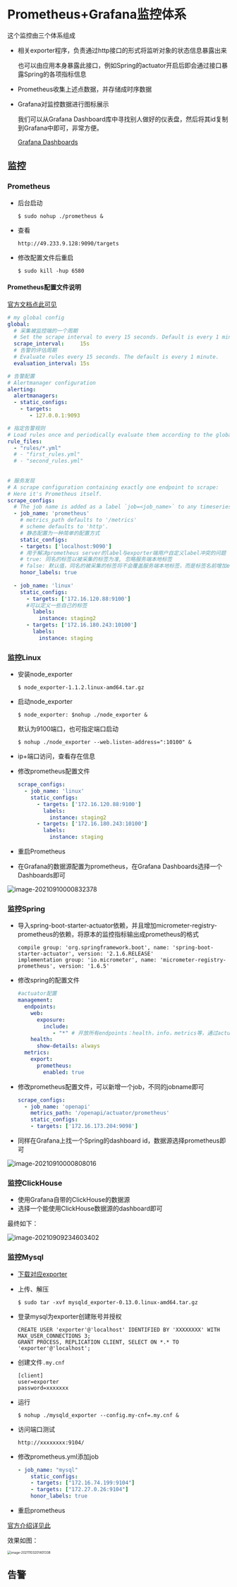 # Prometheus+Grafana监控体系

这个监控由三个体系组成

- 相关exporter程序，负责通过http接口的形式将监听对象的状态信息暴露出来

  也可以由应用本身暴露此接口，例如Spring的actuator开启后即会通过接口暴露Spring的各项指标信息

- Prometheus收集上述点数据，并存储成时序数据

- Grafana对监控数据进行图标展示

  我们可以从Grafana Dashboard库中寻找别人做好的仪表盘，然后将其id复制到Grafana中即可，非常方便。

  [Grafana Dashboards](https://grafana.com/grafana/dashboards)

## 监控

### Prometheus

- 后台启动

  ```
  $ sudo nohup ./prometheus &
  ```

- 查看

  ```
  http://49.233.9.128:9090/targets
  ```
  
- 修改配置文件后重启

  ```
  $ sudo kill -hup 6580
  ```

#### Prometheus配置文件说明

[官方文档点此可见](https://prometheus.io/docs/prometheus/latest/configuration/configuration/#configuration)

```yml
# my global config
global:
  # 采集被监控端的一个周期
  # Set the scrape interval to every 15 seconds. Default is every 1 minute.
  scrape_interval:     15s 
  # 告警的评估周期
  # Evaluate rules every 15 seconds. The default is every 1 minute.
  evaluation_interval: 15s 

# 告警配置
# Alertmanager configuration
alerting:
  alertmanagers:
  - static_configs:
    - targets:
       - 127.0.0.1:9093

# 指定告警规则 
# Load rules once and periodically evaluate them according to the global 'evaluation_interval'.
rule_files:
  - "rules/*.yml"
  # - "first_rules.yml"
  # - "second_rules.yml"
  
  
# 服务发现
# A scrape configuration containing exactly one endpoint to scrape:
# Here it's Prometheus itself.
scrape_configs:
  # The job name is added as a label `job=<job_name>` to any timeseries scraped from this config.
  - job_name: 'prometheus'
    # metrics_path defaults to '/metrics'
    # scheme defaults to 'http'.
    # 静态配置为一种简单的配置方式
    static_configs:
    - targets: ['localhost:9090']
    # 用于解决prometheus server的label与exporter端用户自定义label冲突的问题
    # true: 同名的标签以被采集的标签为准, 忽略服务端本地标签
    # false: 默认值，同名的被采集的标签将不会覆盖服务端本地标签，而是标签名前增加exported_而服务端本地标签保留
    honor_labels: true
    
  - job_name: 'linux'
    static_configs:
      - targets: ['172.16.120.88:9100']
      #可以定义一些自己的标签
        labels:
          instance: staging2
      - targets: ['172.16.180.243:10100']
        labels:
          instance: staging
```



### 监控Linux

- 安装node_exporter

  ```
  $ node_exporter-1.1.2.linux-amd64.tar.gz
  ```

- 启动node_exporter

  ```
  $ node_exporter: $nohup ./node_exporter & 
  ```

  默认为9100端口，也可指定端口启动

  ```
  $ nohup ./node_exporter --web.listen-address=":10100" &
  ```

- ip+端口访问，查看存在信息

- 修改prometheus配置文件

  ```yml
  scrape_configs:
    - job_name: 'linux'
      static_configs:
        - targets: ['172.16.120.88:9100']
          labels:
            instance: staging2
        - targets: ['172.16.180.243:10100']
          labels:
            instance: staging
  ```

- 重启Prometheus

- 在Grafana的数据源配置为prometheus，在Grafana Dashboards选择一个Dashboards即可

![image-20210910000832378](Prometheus+Grafana%E7%9B%91%E6%8E%A7%E4%BD%93%E7%B3%BB_assets/image-20210910000832378.png)

### 监控Spring

- 导入spring-boot-starter-actuator依赖，并且增加micrometer-registry-prometheus的依赖，将原本的监控指标输出成prometheus的格式

  ```
  compile group: 'org.springframework.boot', name: 'spring-boot-starter-actuator', version: '2.1.6.RELEASE'
  implementation group: 'io.micrometer', name: 'micrometer-registry-prometheus', version: '1.6.5'
  ```

- 修改spring的配置文件

  ```yml
  #actuator配置
  management:
    endpoints:
      web:
        exposure:
          include:
             - "*" # 开放所有endpoints：health，info，metrics等，通过actuator/+端点名就可以获取相应的信息。默认打开health和info
      health:
        show-details: always
    metrics:
      export:
        prometheus:
          enabled: true
  ```

- 修改prometheus配置文件，可以新增一个job，不同的jobname即可

  ```yml
  scrape_configs:
    - job_name: 'openapi'
      metrics_path: '/openapi/actuator/prometheus'
      static_configs:
      - targets: ['172.16.173.204:9098']
  ```

- 同样在Grafana上找一个Spring的dashboard id，数据源选择prometheus即可

![image-20210910000808016](Prometheus+Grafana%E7%9B%91%E6%8E%A7%E4%BD%93%E7%B3%BB_assets/image-20210910000808016.png)

### 监控ClickHouse

- 使用Grafana自带的ClickHouse的数据源
- 选择一个能使用ClickHouse数据源的dashboard即可

最终如下：

![image-20210909234603402](Prometheus+Grafana%E7%9B%91%E6%8E%A7%E4%BD%93%E7%B3%BB_assets/image-20210909234603402.png)

### 监控Mysql

- [下载对应exporter](https://github.com/prometheus/mysqld_exporter/releases/download/v0.13.0/mysqld_exporter-0.13.0.linux-amd64.tar.gz)

- 上传、解压

  ```
  $ sudo tar -xvf mysqld_exporter-0.13.0.linux-amd64.tar.gz
  ```

- 登录mysql为exporter创建账号并授权

  ```
  CREATE USER 'exporter'@'localhost' IDENTIFIED BY 'XXXXXXXX' WITH MAX_USER_CONNECTIONS 3;
  GRANT PROCESS, REPLICATION CLIENT, SELECT ON *.* TO 'exporter'@'localhost';
  ```

- 创建文件`.my.cnf`

  ```
  [client]
  user=exporter
  password=xxxxxxx
  ```

- 运行

  ```
  $ nohup ./mysqld_exporter --config.my-cnf=.my.cnf &
  ```

- 访问端口测试

  ```
  http://xxxxxxxx:9104/
  ```

- 修改prometheus.yml添加job

  ```yml
  - job_name: "mysql"
      static_configs:
      - targets: ["172.16.74.199:9104"]
      - targets: ["172.27.0.26:9104"]
      honor_labels: true
  ```

- 重启prometheus

[官方介绍详见此](https://github.com/prometheus/mysqld_exporter)

效果如图：

<img src="Prometheus+Grafana%E7%9B%91%E6%8E%A7%E4%BD%93%E7%B3%BB_assets/image-20211103201401338.png" alt="image-20211103201401338" style="zoom: 50%;" />

## 告警

